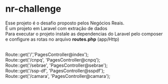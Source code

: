 # nr-challenge

Esse projeto é o desafio proposto pelos Negócios Reais.<br/>
É um projeto em Laravel com extração de dados<br/>
Para executar o projeto instale as dependencias do Laravel pelo composer e configure as rotas no arquivo <b>routes.php</b> (app/Http)<br/>

<br/>
Route::get('/','PagesController@index');<br/>
Route::get('/cnpq', 'PagesController@cnpq');<br/>
Route::get('/sebrae', 'PagesController@sebrae');<br/>
Route::get('/ssp-df', 'PagesController@sspdf');<br/>
Route::get('/camara', 'PagesController@camara');<br/>
